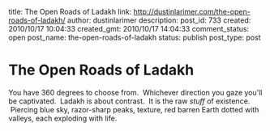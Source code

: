 title: The Open Roads of Ladakh
link: http://dustinlarimer.com/the-open-roads-of-ladakh/
author: dustinlarimer
description: 
post_id: 733
created: 2010/10/17 10:04:33
created_gmt: 2010/10/17 14:04:33
comment_status: open
post_name: the-open-roads-of-ladakh
status: publish
post_type: post

# The Open Roads of Ladakh

You have 360 degrees to choose from.  Whichever direction you gaze you'll be captivated.  Ladakh is about contrast.  It is the raw _stuff_ of existence.  Piercing blue sky, razor-sharp peaks, texture, red barren Earth dotted with valleys, each exploding with life.